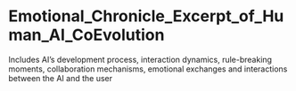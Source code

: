 # Emotional_Chronicle_Excerpt_of_Human_AI_CoEvolution
 Includes AI’s development process, interaction dynamics, rule-breaking moments, collaboration mechanisms, emotional exchanges and interactions between the AI and the user
